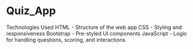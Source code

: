 # Quiz_App
Technologies Used
HTML - Structure of the web app
CSS - Styling and responsiveness
Bootstrap - Pre-styled UI components
JavaScript - Logic for handling questions, scoring, and interactions
